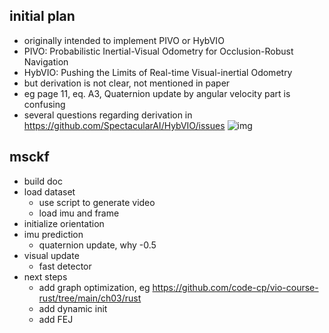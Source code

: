 ## initial plan 

- originally intended to implement PIVO or HybVIO 
- PIVO: Probabilistic Inertial-Visual Odometry for Occlusion-Robust Navigation
- HybVIO: Pushing the Limits of Real-time Visual-inertial Odometry
- but derivation is not clear, not mentioned in paper 
- eg page 11, eq. A3, Quaternion update by angular velocity part is confusing 
- several questions regarding derivation in https://github.com/SpectacularAI/HybVIO/issues
![img](/assets/a3.png)

## msckf 

- build doc 
- load dataset 
    - use script to generate video 
    - load imu and frame 
- initialize orientation 
- imu prediction 
    - quaternion update, why -0.5 
- visual update 
    - fast detector 
- next steps 
    - add graph optimization, eg https://github.com/code-cp/vio-course-rust/tree/main/ch03/rust 
    - add dynamic init 
    - add FEJ 

